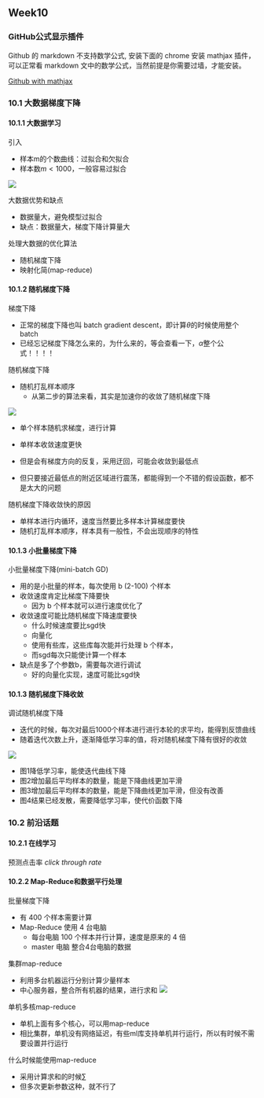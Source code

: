 ## Week10

### GitHub公式显示插件
Github 的 markdown 不支持数学公式, 安装下面的 chrome 安装 mathjax 插件，可以正常看 markdown 文中的数学公式，当然前提是你需要过墙，才能安装。


[Github with mathjax](https://chrome.google.com/webstore/detail/github-with-mathjax/ioemnmodlmafdkllaclgeombjnmnbima)


### 10.1 大数据梯度下降


#### 10.1.1 大数据学习

引入
- 样本m的个数曲线：过拟合和欠拟合
- 样本数$m < 1000$，一般容易过拟合

![](https://user-images.githubusercontent.com/41643043/56872494-6d9c3500-6a5c-11e9-9451-d3554da613f7.png)


大数据优势和缺点
- 数据量大，避免模型过拟合
- 缺点：数据量大，梯度下降计算量大



处理大数据的优化算法
- 随机梯度下降
- 映射化简(map-reduce)

#### 10.1.2 随机梯度下降
梯度下降
- 正常的梯度下降也叫 batch gradient descent，即计算$\theta$的时候使用整个 batch 
- 已经忘记梯度下降怎么来的，为什么来的，等会查看一下，$\alpha$整个公式！！！！

随机梯度下降
- 随机打乱样本顺序
    - 从第二步的算法来看，其实是加速你的收敛了随机梯度下降

![](https://user-images.githubusercontent.com/41643043/56872739-f2884e00-6a5e-11e9-87ad-6f4e8dd3a30b.png)

- 单个样本随机求梯度，进行计算

- 单样本收敛速度更快
- 但是会有梯度方向的反复，采用迂回，可能会收敛到最低点
- 但只要接近最低点的附近区域进行震荡，都能得到一个不错的假设函数，都不是太大的问题

随机梯度下降收敛快的原因
- 单样本进行内循环，速度当然要比多样本计算梯度要快
- 随机打乱样本顺序，样本具有一般性，不会出现顺序的特性


#### 10.1.3 小批量梯度下降
小批量梯度下降(mini-batch GD)
- 用的是小批量的样本，每次使用 b (2-100) 个样本
- 收敛速度肯定比梯度下降要快
    - 因为 b 个样本就可以进行速度优化了
- 收敛速度可能比随机梯度下降速度要快
    - 什么时候速度要比sgd快
    - 向量化
    - 使用有些库，这些库每次能并行处理 b 个样本，
    - 而sgd每次只能使计算一个样本
- 缺点是多了个参数b，需要每次进行调试
    - 好的向量化实现，速度可能比sgd快


#### 10.1.3 随机梯度下降收敛

调试随机梯度下降
- 迭代的时候，每次对最后1000个样本进行进行本轮的求平均，能得到反馈曲线
- 随着迭代次数上升，逐渐降低学习率的值，将对随机梯度下降有很好的收敛

![](https://user-images.githubusercontent.com/41643043/56880643-292a8c80-6a90-11e9-8910-76ef7e468b28.png)
- 图1降低学习率，能使迭代曲线下降
- 图2增加最后平均样本的数量，能是下降曲线更加平滑
- 图3增加最后平均样本的数量，能是下降曲线更加平滑，但没有改善
- 图4结果已经发散，需要降低学习率，使代价函数下降


### 10.2 前沿话题

#### 10.2.1 在线学习

预测点击率 $click\ through\ rate$
 








#### 10.2.2 Map-Reduce和数据平行处理


批量梯度下降
- 有 400 个样本需要计算
- Map-Reduce 使用 4 台电脑
    - 每台电脑 100 个样本并行计算，速度是原来的 4 倍
    - master 电脑 整合4台电脑的数据


集群map-reduce
- 利用多台机器运行分别计算少量样本
- 中心服务器，整合所有机器的结果，进行求和
![](https://user-images.githubusercontent.com/41643043/56879324-cedafd00-6a8a-11e9-8e18-2996228c9545.png)


单机多核map-reduce
- 单机上面有多个核心，可以用map-reduce
- 相比集群，单机没有网络延迟，有些ml库支持单机并行运行，所以有时候不需要设置并行运行

什么时候能使用map-reduce
- 采用计算求和的时候$\sum$
- 但多次更新参数这种，就不行了






